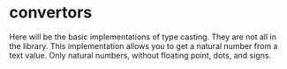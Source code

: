 # convertors
Here will be the basic implementations of type casting. They are not all in the library. This implementation allows you to get a natural number from a text value. Only natural numbers, without floating point, dots, and signs.
 
